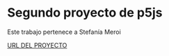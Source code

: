 # Segundo proyecto de p5js

Este trabajo pertenece a Stefanía Meroi

[URL DEL PROYECTO](https://editor.p5js.org/sny/sketches/eJ6VXie54)